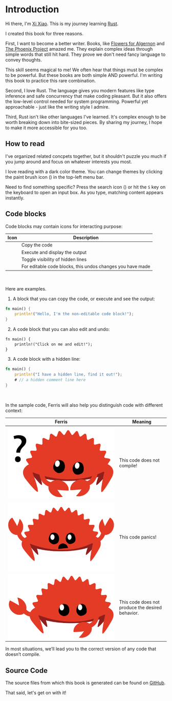 # Introduction

Hi there, I'm [Xi Xiao](http://xixiao.info). This is my journey learning
[Rust][r].

I created this book for three reasons.

First, I want to become a better writer. Books, like [Flowers for Algernon][ffa]
and [The Phoenix Project][tpp] amazed me. They explain complex ideas through
simple words that still hit hard. They prove we don't need fancy language to
convey thoughts.

This skill seems magical to me! We often hear that things must be complex to be
powerful. But these books are both simple AND powerful. I'm writing this book to
practice this rare combination.

Second, I love Rust. The language gives you modern features like type inference
and safe concurrency that make coding pleasant. But it also offers the low-level
control needed for system programming. Powerful yet approachable - just like the
writing style I admire.

Third, Rust isn't like other languages I've learned. It's complex enough to be
worth breaking down into bite-sized pieces. By sharing my journey, I hope to
make it more accessible for you too.

## How to read

I've organized related concpets together, but it shouldn't puzzle you much if
you jump around and focus on whatever interests you most.

I love reading with a dark color theme. You can change themes by clicking the
paint brush icon (<i class="fa fa-paint-brush"></i>) in the top-left menu bar.

Need to find something specific? Press the search icon (<i class="fa
fa-search"></i>) or hit the `S` key on the keyboard to open an input box. As you
type, matching content appears instantly.

## Code blocks

Code blocks may contain icons for interacting purpose:

| Icon | Description |
|------|-------------|
 <i class="fa fa-copy"></i> | Copy the code|
| <i class="fa fa-play"></i> | Execute and display the output |
| <i class="fa fa-eye"></i> | Toggle visibility of hidden lines |
| <i class="fa fa-history"></i> | For editable code blocks, this undos changes you have made |

<br/>
<br/>
Here are examples.

1. A block that you can copy the code, or execute and see the output:

```rust
fn main() {
    println!("Hello, I'm the non-editable code block!");
}
```

2. A code block that you can also edit and undo:

```rust, editable
fn main() {
    println!("Click on me and edit!");
}
```
3. A code block with a hidden line:

```rust
fn main() {
    println!("I have a hidden line, find it out!");
    # // a hidden comment line here
}
```
<br/>

<span id="ferris"></span>

In the sample code, Ferris will also help you distinguish code with different
context:

| Ferris                                                                                                           | Meaning                                          |
| ---------------------------------------------------------------------------------------------------------------- | ------------------------------------------------ |
| <img src="img/ferris/does_not_compile.svg" class="ferris-explain" alt="Ferris with a question mark"/>            | This code does not compile!                      |
| <img src="img/ferris/panics.svg" class="ferris-explain" alt="Ferris throwing up their hands"/>                   | This code panics!                                |
| <img src="img/ferris/not_desired_behavior.svg" class="ferris-explain" alt="Ferris with one claw up, shrugging"/> | This code does not produce the desired behavior. |

In most situations, we’ll lead you to the correct version of any code that
doesn’t compile.

## Source Code

The source files from which this book is generated can be found on
[GitHub][book].

[book]: https://github.com/xixiaofinland/rust_beyond

That said, let's get on with it!

[r]: https://www.rust-lang.org/
[ffa]: https://www.amazon.com/Flowers-Algernon-Daniel-Keyes/dp/015603008X
[tpp]: https://www.amazon.com/Phoenix-Project-DevOps-Helping-Business/dp/0988262592
